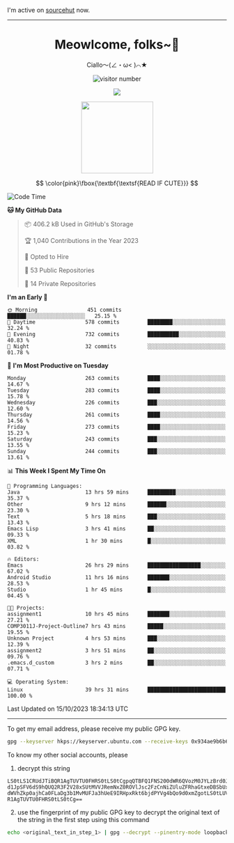 I'm active on [sourcehut](https://sr.ht/~meow_king/) now. 

---

<div align="center">
  <h1>Meowlcome, folks~👋</h1>
  <p>Ciallo～(∠・ω< )⌒★</p>
</div>

<p align="center">
  <img src="https://count.getloli.com/get/@Ziqi-Yang?theme=rule34" alt="visitor number" />
</p>

<p align="center">
  <img src="https://skillicons.dev/icons?i=rust,c,py,flutter,go,java,js,bash,linux,emacs" />
</p>
<p align="center">
  <img height="165" src="https://github-readme-stats.vercel.app/api?username=Ziqi-Yang&show_icons=true&include_all_commits=true&hide_border=true" />
</p>

$$
\color{pink}\fbox{\textbf{\textsf{READ IF CUTE}}}
$$

<!--START_SECTION:waka-->
![Code Time](http://img.shields.io/badge/Code%20Time-1%2C667%20hrs-blue)

**🐱 My GitHub Data** 

> 📦 406.2 kB Used in GitHub's Storage 
 > 
> 🏆 1,040 Contributions in the Year 2023
 > 
> 💼 Opted to Hire
 > 
> 📜 53 Public Repositories 
 > 
> 🔑 14 Private Repositories 
 > 
**I'm an Early 🐤** 

```text
🌞 Morning                451 commits         ██████░░░░░░░░░░░░░░░░░░░   25.15 % 
🌆 Daytime                578 commits         ████████░░░░░░░░░░░░░░░░░   32.24 % 
🌃 Evening                732 commits         ██████████░░░░░░░░░░░░░░░   40.83 % 
🌙 Night                  32 commits          ░░░░░░░░░░░░░░░░░░░░░░░░░   01.78 % 
```
📅 **I'm Most Productive on Tuesday** 

```text
Monday                   263 commits         ████░░░░░░░░░░░░░░░░░░░░░   14.67 % 
Tuesday                  283 commits         ████░░░░░░░░░░░░░░░░░░░░░   15.78 % 
Wednesday                226 commits         ███░░░░░░░░░░░░░░░░░░░░░░   12.60 % 
Thursday                 261 commits         ████░░░░░░░░░░░░░░░░░░░░░   14.56 % 
Friday                   273 commits         ████░░░░░░░░░░░░░░░░░░░░░   15.23 % 
Saturday                 243 commits         ███░░░░░░░░░░░░░░░░░░░░░░   13.55 % 
Sunday                   244 commits         ███░░░░░░░░░░░░░░░░░░░░░░   13.61 % 
```


📊 **This Week I Spent My Time On** 

```text
💬 Programming Languages: 
Java                     13 hrs 59 mins      █████████░░░░░░░░░░░░░░░░   35.37 % 
Other                    9 hrs 12 mins       ██████░░░░░░░░░░░░░░░░░░░   23.30 % 
Text                     5 hrs 18 mins       ███░░░░░░░░░░░░░░░░░░░░░░   13.43 % 
Emacs Lisp               3 hrs 41 mins       ██░░░░░░░░░░░░░░░░░░░░░░░   09.33 % 
XML                      1 hr 30 mins        █░░░░░░░░░░░░░░░░░░░░░░░░   03.82 % 

🔥 Editors: 
Emacs                    26 hrs 29 mins      █████████████████░░░░░░░░   67.02 % 
Android Studio           11 hrs 16 mins      ███████░░░░░░░░░░░░░░░░░░   28.53 % 
Studio                   1 hr 45 mins        █░░░░░░░░░░░░░░░░░░░░░░░░   04.45 % 

🐱‍💻 Projects: 
assignment1              10 hrs 45 mins      ███████░░░░░░░░░░░░░░░░░░   27.21 % 
COMP3011J-Project-Outline7 hrs 43 mins       █████░░░░░░░░░░░░░░░░░░░░   19.55 % 
Unknown Project          4 hrs 53 mins       ███░░░░░░░░░░░░░░░░░░░░░░   12.39 % 
assignment2              3 hrs 51 mins       ██░░░░░░░░░░░░░░░░░░░░░░░   09.76 % 
.emacs.d_custom          3 hrs 2 mins        ██░░░░░░░░░░░░░░░░░░░░░░░   07.71 % 

💻 Operating System: 
Linux                    39 hrs 31 mins      █████████████████████████   100.00 % 
```


 Last Updated on 15/10/2023 18:34:13 UTC
<!--END_SECTION:waka-->

-----

To get my email address, please receive my public GPG key.
```bash
gpg --keyserver hkps://keyserver.ubuntu.com --receive-keys 0x934ae9b6b6e9ff34
```
To know my other social accounts, please
1) decrypt this string
```
LS0tLS1CRUdJTiBQR1AgTUVTU0FHRS0tLS0tCgpqQTBFQ1FNS200dWR6QVozM0JYLzBrd0JNU0Ru
d1JpSFV6dS9hQUQ2R3F2V28xSUtMVVJRemNxZ0ROVlJsc2FzCnNiZUluZFRhaGtxeDBSbUxEajVq
dWVhZkp0ajhCa0FLaDg3b1MvMUFJa3hUeE9IRHpxRkt6bjdPYVg4bQo9d0xmZgotLS0tLUVORCBQ
R1AgTUVTU0FHRS0tLS0tCg==
```
2) use the fingerprint of my public GPG key to decrypt the original text of the string in the first step using this command
```bash
echo <original_text_in_step_1> | gpg --decrypt --pinentry-mode loopback --armor
```


